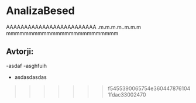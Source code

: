 # AnalizaBesed
AAAAAAAAAAAAAAAAAAAAAAAAA
.m.m.m.m..m.m.m
mmmmmmmmmmmmmmmmmmmmmmmmm

## Avtorji:
-asdaf
-asghfuih
- asdasdasdas

>>>>>>> f5455390065754e3604478761041fdac33002470
